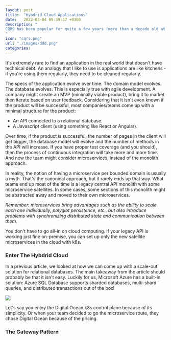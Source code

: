 ```yaml
---
layout: post
title:  "Hybdrid Cloud Applications"
date:   2022-03-04 09:39:37 +0300
description: "
CQRS has been popular for quite a few years (more than a decade old at this point), and while it's no longer in the hype phase of adoption, it still gets brought up quite a bit during architectural discussions for new projects (usually in conjunction with microservices). A few years after the pattern became popular, there was mounting criticism against it, mainly because of the complexity it introduces - with critics citing it as a typical example of over-engineering / premature optimization.
"
icon: "cqrs.png"
url: "./images/ddd.png"
categories:
---
```

It's extremely rare to find an application in the real world that doesn't have technical debt. An analogy that I like to use is applications are like kitchens - if you're using them regularly, they need to be cleaned regularly.

The specs of the application evolve over time. The domain model evolves. The database evolves. This is especially true with agile development. A company might create an MVP (minimally viable product), bring it to market then iterate based on user feedback. Considering that it isn't even known if the product will be successful, most companies/teams come up with a minimal structure for the product:

* An API connected to a relational database.
* A Javascript client (using something like React or Angular).

Over time, if the product is successful, the number of pages in the client will get bigger, the database model will evolve and the number of methods in the API will increase. If you have proper test coverage (and you should), then the process of continuous integration will take more and more time. And now the team might consider microservices, instead of the monolith approach.

In reality, the notion of having a microservice per bounded domain is usually a myth. That's the canonical approach, but it rarely ends up that way. What teams end up most of the time is a legacy central API monolith with some microservice satellites. In some cases, some sections of this monolith might be abstracted away and moved to their own microservices.

*Remember: microservices bring advantages such as the ability to scale each one individually, polyglot persistence, etc., but also introduce problems with synchronizing distributed state and communication between them.*

You don't have to go all-in on cloud computing. If your legacy API is working just fine on-premise, you can set up only the new satellite microservices in the cloud with k8s.

### Enter The Hybdrid Cloud

In a previous article, we looked at how we can come up with a scale-out solution for relational databases. The main takeaway from the article should probably be that it isn't easy. Luckily for us, Microsoft Azure has a built-in solution: Azure SQL Database supports sharded databases, multi-shard queries, and distributed transactions out of the box!

<img src="sql.png" class="img" />

Let's say you enjoy the Digital Ocean k8s control plane because of its simplicity. Or when your team decided to go the microservice route, they chose Digital Ocean because of the pricing.

### The Gateway Pattern